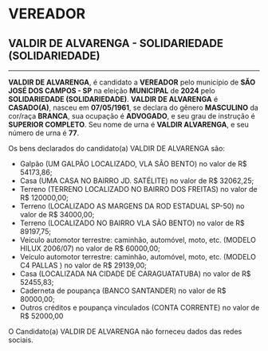 # VEREADOR
## VALDIR DE ALVARENGA - SOLIDARIEDADE (SOLIDARIEDADE)
---
**VALDIR DE ALVARENGA**, é candidato a **VEREADOR** pelo município de **SÃO JOSÉ DOS CAMPOS - SP** na eleição **MUNICIPAL** de **2024** pelo **SOLIDARIEDADE (SOLIDARIEDADE)**.
**VALDIR DE ALVARENGA** é **CASADO(A)**, nasceu em **07/05/1961**, se declara do gênero **MASCULINO** da cor/raça **BRANCA**, sua ocupação é **ADVOGADO**, e seu grau de instrução é **SUPERIOR COMPLETO**.
Seu nome de urna é **VALDIR ALVARENGA**, e seu número de urna é **77**.

Os bens declarados do candidato(a) VALDIR DE ALVARENGA são: 
- Galpão (UM GALPÃO LOCALIZADO, VLA SÃO BENTO) no valor de R$ 54173,86;
- Casa (UMA CASA NO BAIRRO JD. SATÉLITE) no valor de R$ 32062,25;
- Terreno (TERRENO LOCALIZADO NO BAIRRO DOS FREITAS) no valor de R$ 120000,00;
- Terreno (LOCALIZADO AS MARGENS DA ROD ESTADUAL SP-50) no valor de R$ 34000,00;
- Terreno (LOCALIZADO  NO BAIRRO VLA SÃO BENTO) no valor de R$ 89197,75;
- Veículo automotor terrestre: caminhão, automóvel, moto, etc. (MODELO HILUX 2006/07) no valor de R$ 60000,00;
- Veículo automotor terrestre: caminhão, automóvel, moto, etc. (MODELO C4 PALLAS ) no valor de R$ 29139,00;
- Casa (LOCALIZADA NA CIDADE DE CARAGUATATUBA) no valor de R$ 52455,83;
- Caderneta de poupança (BANCO SANTANDER) no valor de R$ 80000,00;
- Outros créditos e poupança vinculados (CONTA CORRENTE) no valor de R$ 52000,00

O Candidato(a) VALDIR DE ALVARENGA não forneceu dados das redes sociais.